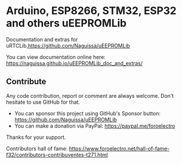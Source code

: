 # Arduino, ESP8266, STM32, ESP32 and others uEEPROMLib


Documentation and extras for uRTCLib,https://github.com/Naguissa/uEEPROMLib

You can view documentation online here: https://naguissa.github.io/uEEPROMLib_doc_and_extras/


## Contribute ##

Any code contribution, report or comment are always welcome. Don't hesitate to use GitHub for that.


 * You can sponsor this project using GitHub's Sponsor button: https://github.com/Naguissa/uEEPROMLib
 * You can make a donation via PayPal: https://paypal.me/foroelectro


Thanks for your support.


Contributors hall of fame: https://www.foroelectro.net/hall-of-fame-f32/contributors-contribuyentes-t271.html
